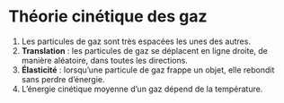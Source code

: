 # Théorie cinétique des gaz

1. Les particules de gaz sont très espacées les unes des autres.
2. **Translation** : les particules de gaz se déplacent en ligne droite, de manière aléatoire, dans toutes les directions.
3. **Élasticité** : lorsqu’une particule de gaz frappe un objet, elle rebondit sans perdre d’énergie.
4. L’énergie cinétique moyenne d’un gaz dépend de la température.